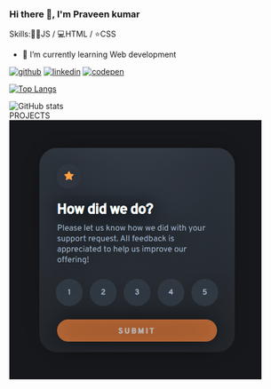 ### Hi there 👋, I'm Praveen kumar

Skills:👩‍💻JS / 💻HTML / ⭐CSS

- 🌱 I’m currently learning Web development



[<img src='https://cdn.jsdelivr.net/npm/simple-icons@3.0.1/icons/github.svg' alt='github' height='40'>](https://github.com/praveenkumar-11)  [<img src='https://cdn.jsdelivr.net/npm/simple-icons@3.0.1/icons/linkedin.svg' alt='linkedin' height='40'>](https://www.linkedin.com/in/www.linkedin.com/in/praveen-kumar-murali-276778250/)  [<img src='https://cdn.jsdelivr.net/npm/simple-icons@3.0.1/icons/codepen.svg' alt='codepen' height='40'>](https://codepen.io/https://codepen.io/PK011)  

[![Top Langs](https://github-readme-stats.vercel.app/api/top-langs/?username=praveenkumar-11)](https://github.com/anuraghazra/github-readme-stats)

![GitHub stats](https://github-readme-stats.vercel.app/api?username=praveenkumar-11&show_icons=true)  
PROJECTS
[<img src="https://github.com/praveenkumar-11/praveenkumar-11/blob/main/interactive-rating-component.png" alt="interactive-rating-component">](https://github.com/praveenkumar-11/praveenkumar-11/blob/main/interactive-rating-component.png)
